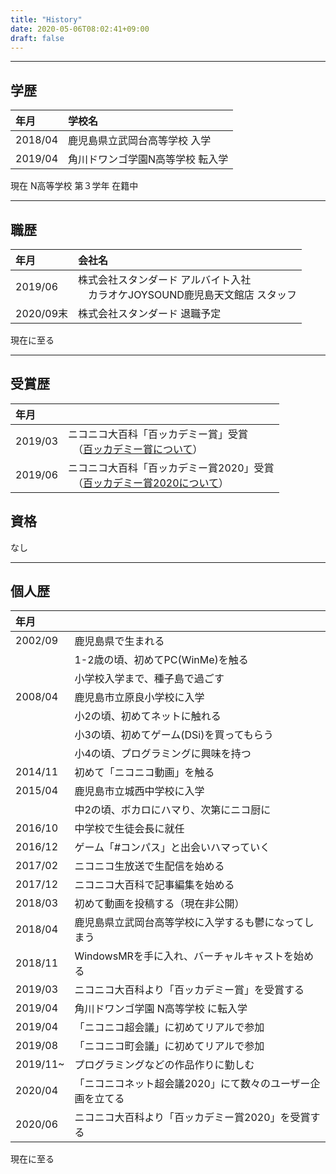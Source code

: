 ```yaml
---
title: "History"
date: 2020-05-06T08:02:41+09:00
draft: false
---
```


---

## 学歴

| 年月 | 学校名 |
| :--- | :--- |
| 2018/04 | 鹿児島県立武岡台高等学校 入学 |
| 2019/04 | 角川ドワンゴ学園N高等学校 転入学 |

現在 N高等学校 第３学年 在籍中

---

## 職歴

| 年月 | 会社名 |
| :--- | :--- |
| 2019/06 | 株式会社スタンダード アルバイト入社<br/>　カラオケJOYSOUND鹿児島天文館店 スタッフ |
| 2020/09末 | 株式会社スタンダード 退職予定 |

現在に至る

---

## 受賞歴

| 年月 |  |
| :--- | :--- |
| 2019/03 | ニコニコ大百科「百ッカデミー賞」受賞<br/>　（[百ッカデミー賞について](https://dic.nicovideo.jp/id/5557912)）|
| 2019/06 | ニコニコ大百科「百ッカデミー賞2020」受賞<br/>　（[百ッカデミー賞2020について](https://dic.nicovideo.jp/id/5583169)）|


## 資格

なし

---

## 個人歴

| 年月 |  |
| :--- | :--- |
| 2002/09 | 鹿児島県で生まれる |
|  | 1-2歳の頃、初めてPC(WinMe)を触る |
|  | 小学校入学まで、種子島で過ごす |
| 2008/04 | 鹿児島市立原良小学校に入学 |
|  | 小2の頃、初めてネットに触れる |
|  | 小3の頃、初めてゲーム(DSi)を買ってもらう |
|  | 小4の頃、プログラミングに興味を持つ |
| 2014/11 | 初めて「ニコニコ動画」を触る |
| 2015/04 | 鹿児島市立城西中学校に入学 |
|  | 中2の頃、ボカロにハマり、次第にニコ厨に |
| 2016/10 | 中学校で生徒会長に就任 |
| 2016/12 | ゲーム「#コンパス」と出会いハマっていく |
| 2017/02 | ニコニコ生放送で生配信を始める |
| 2017/12 | ニコニコ大百科で記事編集を始める |
| 2018/03 | 初めて動画を投稿する（現在非公開） |
| 2018/04 | 鹿児島県立武岡台高等学校に入学するも鬱になってしまう |
| 2018/11 | WindowsMRを手に入れ、バーチャルキャストを始める |
| 2019/03 | ニコニコ大百科より「百ッカデミー賞」を受賞する |
| 2019/04 | 角川ドワンゴ学園 N高等学校 に転入学 |
| 2019/04 | 「ニコニコ超会議」に初めてリアルで参加 |
| 2019/08 | 「ニコニコ町会議」に初めてリアルで参加 |
| 2019/11~ | プログラミングなどの作品作りに勤しむ |
| 2020/04 | 「ニコニコネット超会議2020」にて数々のユーザー企画を立てる |
| 2020/06 | ニコニコ大百科より「百ッカデミー賞2020」を受賞する |

現在に至る
 
